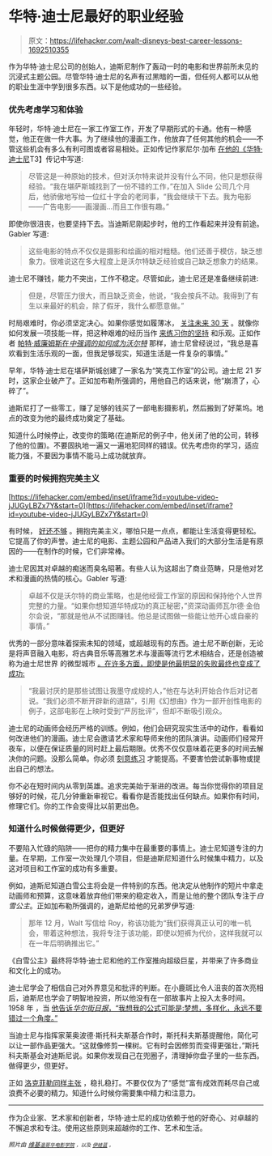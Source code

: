# 华特·迪士尼最好的职业经验

> 原文：<https://lifehacker.com/walt-disneys-best-career-lessons-1692510355>

作为华特·迪士尼公司的创始人，迪斯尼制作了轰动一时的电影和世界前所未见的沉浸式主题公园。尽管华特·迪士尼的名声有过黑暗的一面，但任何人都可以从他的职业生涯中学到很多东西。以下是他成功的一些经验。



### 优先考虑学习和体验

年轻时，华特·迪士尼在一家工作室工作，开发了早期形式的卡通。他有一种感觉，他正在做一件大事。为了继续他的漫画工作，他放弃了任何其他的机会——不管这些机会有多么有利可图或者容易相处。正如传记作家尼尔·加布 [在他的《华特·迪士尼](http://www.randomhouse.com/book/57290/walt-disney-by-neal-gabler)T3】传记中写道:

> 尽管这是一种原始的技术，但对沃尔特来说并没有什么不同，他只是想获得经验。“我在堪萨斯城找到了一份不错的工作，”在加入 Slide 公司几个月后，他骄傲地写给一位红十字会的老同事，“我会继续干下去。我为电影——广告电影——画漫画...而且工作很有趣。”

即使你很沮丧，也要坚持下去。当迪斯尼刚起步时，他的工作看起来并没有前途。Gabler 写道:

> 这些电影的特点不仅仅是摄影和绘画的相对粗糙。他们还善于模仿，缺乏想象力。很难说这在多大程度上是沃尔特缺乏经验或自己缺乏想象力的结果。

迪士尼不赚钱，能力不突出，工作不稳定。尽管如此，迪士尼还是准备继续前进:

> 但是，尽管压力很大，而且缺乏资金，他说，“我会按兵不动。我得到了有生以来最好的机会，除了假牙，我什么都愿意做。”

时局艰难时，你必须坚定决心。如果你感觉如履薄冰， [关注未来 30 天](https://lifehacker.com/improve-your-life-30-days-at-a-time-5800954) 。就像你如何发展一项技能一样，把这种艰难的经历当作 [来练习你的坚持](http://lifehacker.com/four-personal-qualities-you-can-develop-like-a-skill-1685058210) 和乐观。正如作者 [帕特·威廉姆斯在*中强调的如何成为沃尔特*](https://en.wikiquote.org/wiki/Walt_Disney) 那样，迪士尼曾经说过，“我总是喜欢看到生活乐观的一面，但我足够现实，知道生活是一件复杂的事情。”

早年，华特·迪士尼在堪萨斯城创建了一家名为“笑克工作室”的公司。迪士尼 21 岁时，这家企业破产了。正如加布勒所强调的，用他自己的话来说，他“崩溃了，心碎了”。

迪斯尼打了一些零工，赚了足够的钱买了一部电影摄影机，然后搬到了好莱坞。地点的改变为他的最终成功奠定了基础。

知道什么时候停止，改变你的策略(在迪斯尼的例子中，他关闭了他的公司，转移了他的位置)。不要固执地一遍又一遍地犯同样的错误。优先考虑你的学习，适应能力强，不要因为事情不能马上成功就放弃。

### 重要的时候拥抱完美主义

 [https://lifehacker.com/embed/inset/iframe?id=youtube-video-jJUGyLBZx7Y&start=0](https://lifehacker.com/embed/inset/iframe?id=youtube-video-jJUGyLBZx7Y&start=0) 

有时候， [好还不够](https://lifehacker.com/good-enough-isnt-always-good-enough-1692268762) 。拥抱完美主义，哪怕只是一点点，都能让生活变得更轻松。它提高了你的声誉。迪士尼的电影、主题公园和产品进入我们的大部分生活是有原因的——在制作的时候，它们非常棒。

迪士尼因其对卓越的痴迷而臭名昭著。有些人认为这超出了商业范畴，只是他对艺术和漫画的热情的核心。Gabler 写道:

> 卓越不仅是沃尔特的商业策略，也是他经营工作室的原因和保持他个人世界完整的力量。“如果你想知道华特成功的真正秘密，”资深动画师瓦尔德·金伯尔会说，“那就是他从不试图赚钱。他总是试图做一些能让他开心或自豪的事情。”

优秀的一部分意味着探索未知的领域，或超越现有的东西。迪士尼不断创新，无论是将声音融入电影，将古典音乐等高雅艺术与漫画等流行艺术相结合，还是创造被称为迪士尼世界 的微型城市 [。在许多方面，即使是他最明显的失败最终也变成了成功:](http://www.todayifoundout.com/index.php/2014/09/happiest-place-earth-history-disney-world/)

> “我最讨厌的是那些试图让我墨守成规的人，”他在与达利开始合作后对记者说。“我们必须不断开辟新的道路”，引用《幻想曲》作为一部开创性电影的例子，这部电影在上映时受到“严厉批评”，但却不断吸引观众。

迪士尼的动画师会经历严格的训练。例如，他们会研究现实生活中的动作，看看如何改进他们的漫画。迪士尼会邀请艺术家和导师来他的团队演讲。动画师们经常开夜车，以便在保证质量的同时赶上最后期限。优秀不仅仅意味着花更多的时间去解决你的问题。没那么简单。你必须 [刻意练习](https://lifehacker.com/what-mozart-and-kobe-bryant-can-teach-us-about-delibera-1442488267) 才能提高。不要害怕尝试新事物或提出自己的想法。

你不必在短时间内从零到英雄。追求完美始于渐进的改进。每当你觉得你的项目足够好的时候，花几分钟重新审视它。看看你是否能找出任何缺点。如果你有时间，修理它们。你的工作会变得比以前更出色。

### 知道什么时候做得更少，但更好

不要陷入忙碌的陷阱——把你的精力集中在最重要的事情上。迪士尼知道专注的力量。在早期，工作室一次处理几个项目，但是迪斯尼知道什么时候集中精力，以及这对项目和工作室的成功有多重要。

例如，迪斯尼知道白雪公主将会是一件特别的东西。他决定从他制作的短片中拿走动画师和预算，这意味着放弃他们带来的稳定收入，而是让他的整个团队专注于*白雪公主*。正如加布勒所强调的，迪斯尼给他的兄弟罗伊写道:

> 那年 12 月，Walt 写信给 Roy，称该功能为“我们获得真正认可的唯一机会，带着这种想法，我将专注于该功能，即使以短裤为代价，这样我就可以在一年后明确推出它。”

《白雪公主》最终将华特·迪士尼和他的工作室推向超级巨星，并带来了许多商业和文化上的成功。

迪士尼学会了相信自己对外界意见和批评的判断。在小鹿斑比令人沮丧的首次亮相后，迪斯尼也学会了明智地投资，所以他没有在一部故事片上投入太多时间。1958 年 ，当 [他告诉*华尔街日报*，“我想我的公式可能是:梦想，多样化，永远不要错过一个角度。”](https://en.wikiquote.org/wiki/Walt_Disney)

当迪士尼与指挥家莱奥波德·斯托科夫斯基合作时，斯托科夫斯基提醒他，简化可以让一部作品更强大。“这就像修剪一棵树。它有时会因修剪而变得更强壮，”斯托科夫斯基会对迪斯尼说。如果你发现自己在兜圈子，清理掉你盘子里的一些东西。做得更少，但更好。

正如 [洛克菲勒同样主张](http://lifehacker.com/john-d-rockefellers-best-career-lessons-1687872094/) ，稳扎稳打。不要仅仅为了“感觉”富有成效而耗尽自己或浪费不必要的精力。知道什么时候你需要集中精力和注意力。

* * *

作为企业家、艺术家和创新者，华特·迪士尼的成功依赖于他的好奇心、对卓越的不懈追求和专注。使用这些原则来超越你的工作、艺术和生活。

*<small>照片由</small>* [*<small>维基</small>*](https://upload.wikimedia.org/wikipedia/commons/0/08/Walt_disney_portrait.jpg)*<small></small>*<small>[*<small>温哥华电影学院</small>*](https://www.flickr.com/photos/vancouverfilmschool/6047347038) *<small>，以及</small>* [*<small>伊娃蓝</small>*](https://www.flickr.com/photos/evablue/7324107130) <small>*。*</small></small>

<small></small>